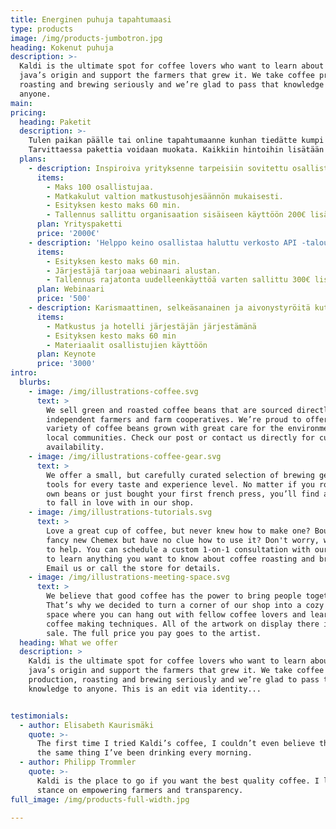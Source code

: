 ```yaml
---
title: Energinen puhuja tapahtumaasi
type: products
image: /img/products-jumbotron.jpg
heading: Kokenut puhuja
description: >-
  Kaldi is the ultimate spot for coffee lovers who want to learn about their
  java’s origin and support the farmers that grew it. We take coffee production,
  roasting and brewing seriously and we’re glad to pass that knowledge to
  anyone.
main:
pricing:
  heading: Paketit
  description: >-
    Tulen paikan päälle tai online tapahtumaanne kunhan tiedätte kumpi on kyseessä. Voit valita kolmesta paketista sopivan.
    Tarvittaessa pakettia voidaan muokata. Kaikkiin hintoihin lisätään alv 24%. 
  plans:
    - description: Inspiroiva yrityksenne tarpeisiin sovitettu osallistava esitys API -taloudesta omissa tiloissanne.
      items:
        - Maks 100 osallistujaa.
        - Matkakulut valtion matkustusohjesäännön mukaisesti.
        - Esityksen kesto maks 60 min.
        - Tallennus sallittu organisaation sisäiseen käyttöön 200€ lisämaksusta
      plan: Yrityspaketti
      price: '2000€'
    - description: 'Helppo keino osallistaa haluttu verkosto API -talouden ympärille.'
      items:
        - Esityksen kesto maks 60 min.
        - Järjestäjä tarjoaa webinaari alustan.
        - Tallennus rajatonta uudelleenkäyttöä varten sallittu 300€ lisämaksusta.
      plan: Webinaari
      price: '500'
    - description: Karismaattinen, selkeäsanainen ja aivonystyröitä kutitteleva API -talouden keynote. 
      items:
        - Matkustus ja hotelli järjestäjän järjestämänä
        - Esityksen kesto maks 60 min
        - Materiaalit osallistujien käyttöön
      plan: Keynote
      price: '3000'
intro:
  blurbs:
    - image: /img/illustrations-coffee.svg
      text: >
        We sell green and roasted coffee beans that are sourced directly from
        independent farmers and farm cooperatives. We’re proud to offer a
        variety of coffee beans grown with great care for the environment and
        local communities. Check our post or contact us directly for current
        availability.
    - image: /img/illustrations-coffee-gear.svg
      text: >
        We offer a small, but carefully curated selection of brewing gear and
        tools for every taste and experience level. No matter if you roast your
        own beans or just bought your first french press, you’ll find a gadget
        to fall in love with in our shop.
    - image: /img/illustrations-tutorials.svg
      text: >
        Love a great cup of coffee, but never knew how to make one? Bought a
        fancy new Chemex but have no clue how to use it? Don't worry, we’re here
        to help. You can schedule a custom 1-on-1 consultation with our baristas
        to learn anything you want to know about coffee roasting and brewing.
        Email us or call the store for details.
    - image: /img/illustrations-meeting-space.svg
      text: >
        We believe that good coffee has the power to bring people together.
        That’s why we decided to turn a corner of our shop into a cozy meeting
        space where you can hang out with fellow coffee lovers and learn about
        coffee making techniques. All of the artwork on display there is for
        sale. The full price you pay goes to the artist.
  heading: What we offer
  description: >
    Kaldi is the ultimate spot for coffee lovers who want to learn about their
    java’s origin and support the farmers that grew it. We take coffee
    production, roasting and brewing seriously and we’re glad to pass that
    knowledge to anyone. This is an edit via identity...


testimonials:
  - author: Elisabeth Kaurismäki
    quote: >-
      The first time I tried Kaldi’s coffee, I couldn’t even believe that was
      the same thing I’ve been drinking every morning.
  - author: Philipp Trommler
    quote: >-
      Kaldi is the place to go if you want the best quality coffee. I love their
      stance on empowering farmers and transparency.
full_image: /img/products-full-width.jpg

---
```



